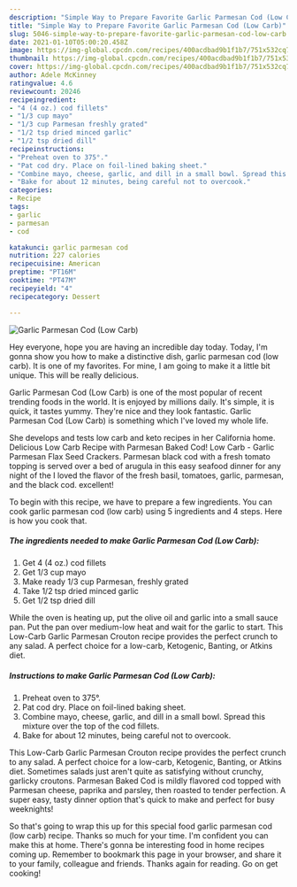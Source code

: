```yaml
---
description: "Simple Way to Prepare Favorite Garlic Parmesan Cod (Low Carb)"
title: "Simple Way to Prepare Favorite Garlic Parmesan Cod (Low Carb)"
slug: 5046-simple-way-to-prepare-favorite-garlic-parmesan-cod-low-carb
date: 2021-01-10T05:00:20.458Z
image: https://img-global.cpcdn.com/recipes/400acdbad9b1f1b7/751x532cq70/garlic-parmesan-cod-low-carb-recipe-main-photo.jpg
thumbnail: https://img-global.cpcdn.com/recipes/400acdbad9b1f1b7/751x532cq70/garlic-parmesan-cod-low-carb-recipe-main-photo.jpg
cover: https://img-global.cpcdn.com/recipes/400acdbad9b1f1b7/751x532cq70/garlic-parmesan-cod-low-carb-recipe-main-photo.jpg
author: Adele McKinney
ratingvalue: 4.6
reviewcount: 20246
recipeingredient:
- "4 (4 oz.) cod fillets"
- "1/3 cup mayo"
- "1/3 cup Parmesan freshly grated"
- "1/2 tsp dried minced garlic"
- "1/2 tsp dried dill"
recipeinstructions:
- "Preheat oven to 375°."
- "Pat cod dry. Place on foil-lined baking sheet."
- "Combine mayo, cheese, garlic, and dill in a small bowl. Spread this mixture over the top of the cod fillets."
- "Bake for about 12 minutes, being careful not to overcook."
categories:
- Recipe
tags:
- garlic
- parmesan
- cod

katakunci: garlic parmesan cod 
nutrition: 227 calories
recipecuisine: American
preptime: "PT16M"
cooktime: "PT47M"
recipeyield: "4"
recipecategory: Dessert

---
```



![Garlic Parmesan Cod (Low Carb)](https://img-global.cpcdn.com/recipes/400acdbad9b1f1b7/751x532cq70/garlic-parmesan-cod-low-carb-recipe-main-photo.jpg)

Hey everyone, hope you are having an incredible day today. Today, I'm gonna show you how to make a distinctive dish, garlic parmesan cod (low carb). It is one of my favorites. For mine, I am going to make it a little bit unique. This will be really delicious.

Garlic Parmesan Cod (Low Carb) is one of the most popular of recent trending foods in the world. It is enjoyed by millions daily. It's simple, it is quick, it tastes yummy. They're nice and they look fantastic. Garlic Parmesan Cod (Low Carb) is something which I've loved my whole life.

She develops and tests low carb and keto recipes in her California home. Delicious Low Carb Recipe with Parmesan Baked Cod! Low Carb - Garlic Parmesan Flax Seed Crackers. Parmesan black cod with a fresh tomato topping is served over a bed of arugula in this easy seafood dinner for any night of the I loved the flavor of the fresh basil, tomatoes, garlic, parmesan, and the black cod. excellent!


To begin with this recipe, we have to prepare a few ingredients. You can cook garlic parmesan cod (low carb) using 5 ingredients and 4 steps. Here is how you cook that.

<!--inarticleads1-->

##### The ingredients needed to make Garlic Parmesan Cod (Low Carb):

1. Get 4 (4 oz.) cod fillets
1. Get 1/3 cup mayo
1. Make ready 1/3 cup Parmesan, freshly grated
1. Take 1/2 tsp dried minced garlic
1. Get 1/2 tsp dried dill


While the oven is heating up, put the olive oil and garlic into a small sauce pan. Put the pan over medium-low heat and wait for the garlic to start. This Low-Carb Garlic Parmesan Crouton recipe provides the perfect crunch to any salad. A perfect choice for a low-carb, Ketogenic, Banting, or Atkins diet. 

<!--inarticleads2-->

##### Instructions to make Garlic Parmesan Cod (Low Carb):

1. Preheat oven to 375°.
1. Pat cod dry. Place on foil-lined baking sheet.
1. Combine mayo, cheese, garlic, and dill in a small bowl. Spread this mixture over the top of the cod fillets.
1. Bake for about 12 minutes, being careful not to overcook.


This Low-Carb Garlic Parmesan Crouton recipe provides the perfect crunch to any salad. A perfect choice for a low-carb, Ketogenic, Banting, or Atkins diet. Sometimes salads just aren&#39;t quite as satisfying without crunchy, garlicky croutons. Parmesan Baked Cod is mildly flavored cod topped with Parmesan cheese, paprika and parsley, then roasted to tender perfection. A super easy, tasty dinner option that&#39;s quick to make and perfect for busy weeknights! 

So that's going to wrap this up for this special food garlic parmesan cod (low carb) recipe. Thanks so much for your time. I'm confident you can make this at home. There's gonna be interesting food in home recipes coming up. Remember to bookmark this page in your browser, and share it to your family, colleague and friends. Thanks again for reading. Go on get cooking!
